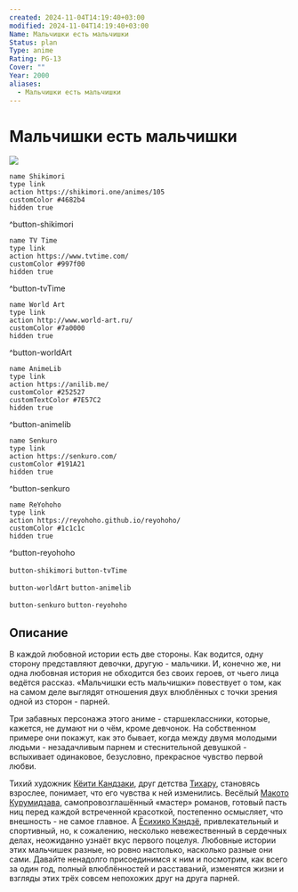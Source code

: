 ```yaml
---
created: 2024-11-04T14:19:40+03:00
modified: 2024-11-04T14:19:40+03:00
Name: Мальчишки есть мальчишки
Status: plan
Type: anime
Rating: PG-13
Cover: ""
Year: 2000
aliases:
  - Мальчишки есть мальчишки
---
```


# Мальчишки есть мальчишки

![](https://nyaa.shikimori.one/uploads/poster/animes/105/6907fe86842625cb0b8ba402b96588c4.jpeg)

```button
name Shikimori
type link
action https://shikimori.one/animes/105
customColor #4682b4
hidden true
```
^button-shikimori

```button
name TV Time
type link
action https://www.tvtime.com/
customColor #997f00
hidden true
```
^button-tvTime

```button
name World Art
type link
action http://www.world-art.ru/
customColor #7a0000
hidden true
```
^button-worldArt

```button
name AnimeLib
type link
action https://anilib.me/
customColor #252527
customTextColor #7E57C2
hidden true
```
^button-animelib

```button
name Senkuro
type link
action https://senkuro.com/
customColor #191A21
hidden true
```
^button-senkuro

```button
name ReYohoho
type link
action https://reyohoho.github.io/reyohoho/
customColor #1c1c1c
hidden true
```
^button-reyohoho

`button-shikimori` `button-tvTime`

`button-worldArt` `button-animelib`

`button-senkuro` `button-reyohoho`

## Описание

В каждой любовной истории есть две стороны. Как водится, одну сторону представляют девочки, другую - мальчики. И, конечно же, ни одна любовная история не обходится без своих героев, от чьего лица ведётся рассказ. «Мальчишки есть мальчишки» повествует о том, как на самом деле выглядят отношения двух влюблённых с точки зрения одной из сторон - парней. 

Три забавных персонажа этого аниме - старшеклассники, которые, кажется, не думают ни о чём, кроме девчонок. На собственном примере они покажут, как это бывает, когда между двумя молодыми людьми - незадачливым парнем и стеснительной девушкой - вспыхивает одинаковое, безусловно, прекрасное чувство первой любви.

Тихий художник [Кёити Кандзаки](https://shikimori.one/characters/6920-kyoichi-kanzaki), друг детства [Тихару](https://shikimori.one/characters/6923-chiharu-nitta), становясь взрослее, понимает, что его чувства к ней изменились. Весёлый [Макото Курумидзава](https://shikimori.one/characters/6922-makoto-kurumizawa), самопровозглашённый «мастер» романов, готовый пасть ниц перед каждой встреченной красоткой, постепенно осмысляет, что внешность - не самое главное. А [Ёсихико Кэндзё](https://shikimori.one/characters/6921-yoshihiko-kenjou), привлекательный и спортивный, но, к сожалению, несколько невежественный в сердечных делах, неожиданно узнаёт вкус первого поцелуя. Любовные истории этих мальчишек разные, но ровно настолько, насколько разные они сами. Давайте ненадолго присоединимся к ним и посмотрим, как всего за один год, полный влюблённостей и расставаний, изменятся жизни и взгляды этих трёх совсем непохожих друг на друга парней.
